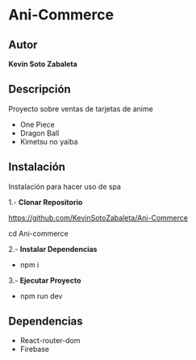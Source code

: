 # Ani-Commerce

## Autor

**Kevin Soto Zabaleta**

## Descripción

Proyecto sobre ventas de tarjetas de anime

- One Piece
- Dragon Ball
- Kimetsu no yaiba

## Instalación

Instalación para hacer uso de spa

1.- **Clonar Repositorio**

https://github.com/KevinSotoZabaleta/Ani-Commerce

cd Ani-commerce

2.- **Instalar Dependencias**

- npm i

3.- **Ejecutar Proyecto**

- npm run dev 

## Dependencias

- React-router-dom
- Firebase

